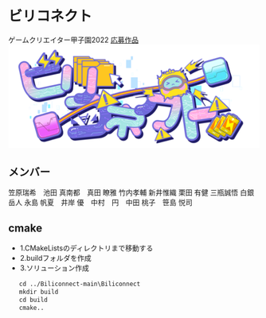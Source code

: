 # ビリコネクト
ゲームクリエイター甲子園2022 
 [応募作品](https://gameparade.creators-guild.com/works/242)
 ![Title logo](https://github.com/gamusiro/Biliconnect/blob/main/Biliconnect/Material/Texture/title.png)

## メンバー
笠原瑞希　池田 真南都　真田 瞭雅 竹内孝輔 新井惟織 栗田 有健 三瓶誠悟 白銀 岳人 永島 帆夏　井岸 優　中村　円　中田 桃子　笹島 悦司

## cmake
- 1.CMakeListsのディレクトリまで移動する
- 2.buildフォルダを作成
- 3.ソリューション作成
```
   cd ../Biliconnect-main\Biliconnect
   mkdir build
   cd build
   cmake..
```
